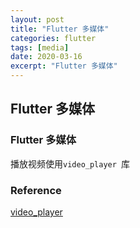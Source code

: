 ```yaml
---
layout: post
title: "Flutter 多媒体"
categories: flutter
tags: [media]
date: 2020-03-16
excerpt: "Flutter 多媒体"
---
```


## Flutter 多媒体

### Flutter 多媒体
播放视频使用`video_player `库

### Reference
[video_player](https://pub.flutter-io.cn/packages/video_player)
